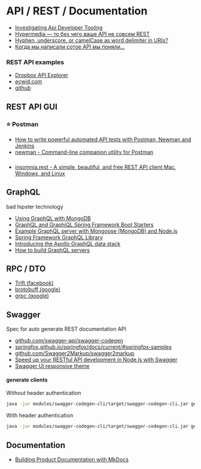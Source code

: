 # API / REST / Documentation

 - [Investigating Api Developer Tooling](http://www.mayerdan.com/programming/2014/01/29/investigating-api-tooling/)
 - [Hypermedia — то без чего ваше API не совсем REST](https://habrahabr.ru/company/aligntechnology/blog/281206/)
 - [Hyphen, underscore, or camelCase as word delimiter in URIs?](https://stackoverflow.com/questions/10302179/hyphen-underscore-or-camelcase-as-word-delimiter-in-uris)
 - [Когда мы написали сотое API мы поняли…](https://habrahabr.ru/post/283092/comments/)

### REST API examples
 - [Dropbox API Explorer](https://dropbox.github.io/dropbox-api-v2-explorer/)
 - [ecwid.com](https://developers.ecwid.com/api-documentation#get-access-token)
 - [github]( https://developer.github.com/v3/)

## REST API GUI

### :star: Postman
 - [How to write powerful automated API tests with Postman, Newman and Jenkins](http://blog.getpostman.com/2015/09/03/how-to-write-powerful-automated-api-tests-with-postman-newman-and-jenkins/)
 - [newman - Command-line companion utility for Postman](https://www.npmjs.com/package/newman)

###
 - [insomnia.rest - A simple, beautiful, and free REST API client Mac, Windows, and Linux](https://insomnia.rest/)

## GraphQL
bad hipster technology

 - [Using GraphQL with MongoDB](https://www.compose.com/articles/using-graphql-with-mongodb/)
 - [GraphQL and GraphiQL Spring Framework Boot Starters](https://github.com/oembedler/graphql-spring-boot)
 - [Example GraphQL server with Mongoose (MongoDB) and Node.js](https://github.com/RisingStack/graphql-server)
 - [Spring Framework GraphQL Library](https://github.com/oembedler/spring-graphql-common)
 - [Introducing the Apollo GraphQL data stack](https://medium.com/apollo-stack/introducing-the-apollo-graphql-data-stack-5d005312cbd0#.fge26theb)
 - [How to build GraphQL servers](https://medium.com/apollo-stack/how-to-build-graphql-servers-87587591ded5#.oueqzsxou)

## RPC / DTO
 - [Trift (facebook)](https://thrift.apache.org/)
 - [brotobuff (google)](https://developers.google.com/protocol-buffers/)
 - [grpc (google)](http://www.grpc.io/)

## Swagger
Spec for auto generate REST documentation API
 - [github.com/swagger-api/swagger-codegen](https://github.com/swagger-api/swagger-codegen)
 - [springfox.github.io/springfox/docs/current/#springfox-samples](http://springfox.github.io/springfox/docs/current/#springfox-samples)
 - [github.com/Swagger2Markup/swagger2markup](https://github.com/Swagger2Markup/swagger2markup)
 - [Speed up your RESTful API development in Node.js with Swagger](https://scotch.io/tutorials/speed-up-your-restful-api-development-in-node-js-with-swagger)
 - [Swagger UI responsive theme](https://github.com/jensoleg/swagger-ui)

#### generate clients

Without header authentication
```bash
java -jar modules/swagger-codegen-cli/target/swagger-codegen-cli.jar generate -i http://localhost:8080/v2/api-docs -l java -o samples -v
```

With header authentication
```bash
java -jar modules/swagger-codegen-cli/target/swagger-codegen-cli.jar generate -i http://localhost:8080/v2/api-docs -l php -o samples -v -a "Authorization: Basic _SOME_BASH64_"
```

## Documentation
 - [Building Product Documentation with MkDocs](http://www.sitepoint.com/building-product-documentation-mkdocs/)
